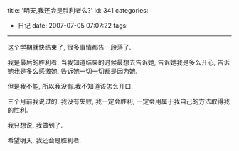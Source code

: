 title: '明天,我还会是胜利者么?'
id: 341
categories:
  - 日记
date: 2007-07-05 07:07:22
tags:
---

这个学期就快结束了, 很多事情都告一段落了.

我是最后的胜利者, 当我知道结果的时候最想去告诉她, 告诉她我是多么开心, 告诉她我是多么感激她, 告诉她一切一切都是因为她.

但是我不能, 所以我没有.我不知道该怎么开口.

三个月前我说过的, 我没有失败, 我一定会胜利, 一定会用属于我自己的方法取得我的胜利.

我只想说, 我做到了.

希望明天, 我还会是胜利者.
